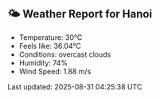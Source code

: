 <!-- WEATHER-START -->
## 🌤 Weather Report for Hanoi

- Temperature: 30°C
- Feels like: 36.04°C
- Conditions: overcast clouds
- Humidity: 74%
- Wind Speed: 1.88 m/s

Last updated: 2025-08-31 04:25:38 UTC
<!-- WEATHER-END -->
